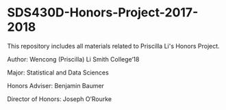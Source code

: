 # SDS430D-Honors-Project-2017-2018

This repository includes all materials related to Priscilla Li's Honors Project.

Author: Wencong (Priscilla) Li Smith College‘18

Major: Statistical and Data Sciences

Honors Adviser: Benjamin Baumer

Director of Honors: Joseph O’Rourke